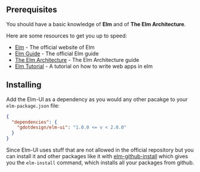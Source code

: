## Prerequisites
You should have a basic knowledge of **Elm** and of **The Elm Architecture**.

Here are some resources to get you up to speed:
* [Elm](http://elm-lang.org) - The official website of Elm
* [Elm Guide](http://guide.elm-lang.org) - The official Elm guide
* [The Elm Architecture](http://guide.elm-lang.org/architecture/) - The Elm Architecture guide
* [Elm Tutorial](http://www.elm-tutorial.org/en/) - A tutorial on how to write web apps in elm

## Installing
Add the Elm-UI as a dependency as you would any other pacakge to your
`elm-package.json` file:

```json
{
  "dependencies": {
    "gdotdesign/elm-ui": "1.0.0 <= v < 2.0.0"
  }
}
```

Since Elm-UI uses stuff that are not allowed in the official repository but you
can install it and other packages like it with
[elm-github-install](https://github.com/gdotdesign/elm-github-install) which
gives you the `elm-install` command, which installs all your packages from
github.
